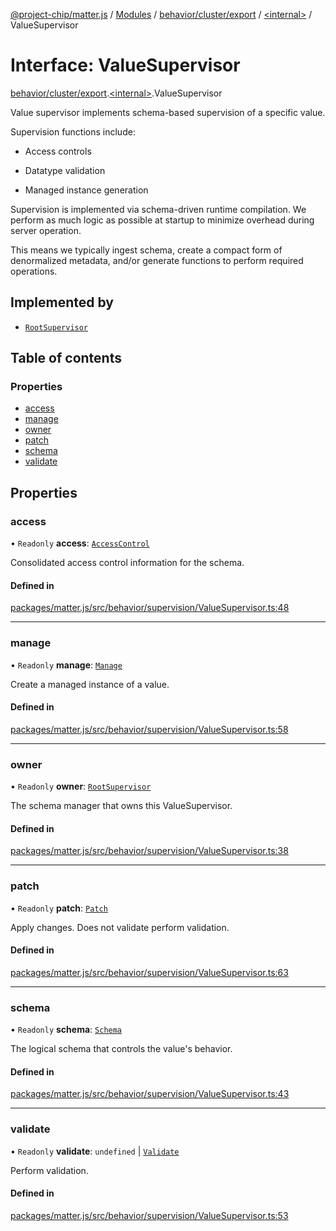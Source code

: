 [@project-chip/matter.js](../README.md) / [Modules](../modules.md) / [behavior/cluster/export](../modules/behavior_cluster_export.md) / [\<internal\>](../modules/behavior_cluster_export._internal_.md) / ValueSupervisor

# Interface: ValueSupervisor

[behavior/cluster/export](../modules/behavior_cluster_export.md).[\<internal\>](../modules/behavior_cluster_export._internal_.md).ValueSupervisor

Value supervisor implements schema-based supervision of a specific value.

Supervision functions include:

  - Access controls

  - Datatype validation

  - Managed instance generation

Supervision is implemented via schema-driven runtime compilation.  We
perform as much logic as possible at startup to minimize overhead during
server operation.

This means we typically ingest schema, create a compact form of denormalized
metadata, and/or generate functions to perform required operations.

## Implemented by

- [`RootSupervisor`](../classes/behavior_cluster_export._internal_.RootSupervisor.md)

## Table of contents

### Properties

- [access](behavior_cluster_export._internal_.ValueSupervisor-1.md#access)
- [manage](behavior_cluster_export._internal_.ValueSupervisor-1.md#manage)
- [owner](behavior_cluster_export._internal_.ValueSupervisor-1.md#owner)
- [patch](behavior_cluster_export._internal_.ValueSupervisor-1.md#patch)
- [schema](behavior_cluster_export._internal_.ValueSupervisor-1.md#schema)
- [validate](behavior_cluster_export._internal_.ValueSupervisor-1.md#validate)

## Properties

### access

• `Readonly` **access**: [`AccessControl`](behavior_export.AccessControl-1.md)

Consolidated access control information for the schema.

#### Defined in

[packages/matter.js/src/behavior/supervision/ValueSupervisor.ts:48](https://github.com/project-chip/matter.js/blob/c0d55745d5279e16fdfaa7d2c564daa31e19c627/packages/matter.js/src/behavior/supervision/ValueSupervisor.ts#L48)

___

### manage

• `Readonly` **manage**: [`Manage`](../modules/behavior_cluster_export._internal_.ValueSupervisor.md#manage)

Create a managed instance of a value.

#### Defined in

[packages/matter.js/src/behavior/supervision/ValueSupervisor.ts:58](https://github.com/project-chip/matter.js/blob/c0d55745d5279e16fdfaa7d2c564daa31e19c627/packages/matter.js/src/behavior/supervision/ValueSupervisor.ts#L58)

___

### owner

• `Readonly` **owner**: [`RootSupervisor`](../classes/behavior_cluster_export._internal_.RootSupervisor.md)

The schema manager that owns this ValueSupervisor.

#### Defined in

[packages/matter.js/src/behavior/supervision/ValueSupervisor.ts:38](https://github.com/project-chip/matter.js/blob/c0d55745d5279e16fdfaa7d2c564daa31e19c627/packages/matter.js/src/behavior/supervision/ValueSupervisor.ts#L38)

___

### patch

• `Readonly` **patch**: [`Patch`](../modules/behavior_cluster_export._internal_.ValueSupervisor.md#patch)

Apply changes.  Does not validate perform validation.

#### Defined in

[packages/matter.js/src/behavior/supervision/ValueSupervisor.ts:63](https://github.com/project-chip/matter.js/blob/c0d55745d5279e16fdfaa7d2c564daa31e19c627/packages/matter.js/src/behavior/supervision/ValueSupervisor.ts#L63)

___

### schema

• `Readonly` **schema**: [`Schema`](../modules/behavior_cluster_export._internal_.md#schema)

The logical schema that controls the value's behavior.

#### Defined in

[packages/matter.js/src/behavior/supervision/ValueSupervisor.ts:43](https://github.com/project-chip/matter.js/blob/c0d55745d5279e16fdfaa7d2c564daa31e19c627/packages/matter.js/src/behavior/supervision/ValueSupervisor.ts#L43)

___

### validate

• `Readonly` **validate**: `undefined` \| [`Validate`](../modules/behavior_cluster_export._internal_.ValueSupervisor.md#validate)

Perform validation.

#### Defined in

[packages/matter.js/src/behavior/supervision/ValueSupervisor.ts:53](https://github.com/project-chip/matter.js/blob/c0d55745d5279e16fdfaa7d2c564daa31e19c627/packages/matter.js/src/behavior/supervision/ValueSupervisor.ts#L53)
